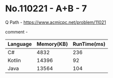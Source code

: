 # No.110221 - A+B - 7
Q Path - https://www.acmicpc.net/problem/11021

comment - 

Language | Memory(KB) | RunTime(ms)
------------ | ------------- | ------
C# | 4832 | 236
Kotlin | 14396 | 92
Java | 13564 | 104